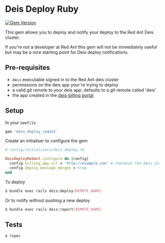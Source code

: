 Deis Deploy Ruby
================

[![Gem Version](https://badge.fury.io/rb/deis_deploy_redant.svg)](https://badge.fury.io/rb/deis_deploy_redant)

This gem allows you to deploy and notify your deploy to the Red Ant Deis cluster.

If you're not a developer at Red Ant this gem will not be immediately useful but may be a nice starting point for Deis deploy notifications.

Pre-requisites
--------------

* `deis` executable signed in to the Red Ant deis cluster
* permissions on the deis app your're trying to deploy
* a valid git remote to your deis app, defaults to a git remote called 'deis'
* the app created in the [deis-billing portal](https://billing.k8s.redant.com.au)

Setup
-----

In your `Gemfile`

```ruby
gem 'deis_deploy_redant'
```

Create an initialiser to configure the gem

```ruby
# config/initializers/deis_deploy.rb

DeisDeployRedant.configure do |config|
  config.billing_app_url = 'http://example.com' # checkout the Deis playbook for the url
  config.deploy_message_merges = true
end
```

To deploy

```bash
$ bundle exec rails deis:deploy[REMOTE_NAME]
```

Or to notify without pushing a new deploy

```bash
$ bundle exec rails deis:report[REMOTE_NAME]
```

Tests
-----

```bash
$ rspec
```
